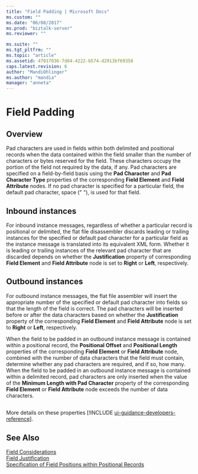 ```yaml
---
title: "Field Padding | Microsoft Docs"
ms.custom: ""
ms.date: "06/08/2017"
ms.prod: "biztalk-server"
ms.reviewer: ""

ms.suite: ""
ms.tgt_pltfrm: ""
ms.topic: "article"
ms.assetid: 47017036-7d64-4222-b574-d2913bf69358
caps.latest.revision: 6
author: "MandiOhlinger"
ms.author: "mandia"
manager: "anneta"
---
```

# Field Padding

## Overview

Pad characters are used in fields within both delimited and positional records when the data contained within the field smaller than the number of characters or bytes reserved for the field. These characters occupy the portion of the field not required by the data, if any. Pad characters are specified on a field-by-field basis using the  **Pad Character** and **Pad Character Type** properties of the corresponding **Field Element** and **Field Attribute** nodes. If no pad character is specified for a particular field, the default pad character, space (" "), is used for that field.  
  
## Inbound instances
 For inbound instance messages, regardless of whether a particular record is positional or delimited, the flat file disassembler discards leading or trailing instances for the specified or default pad character for a particular field as the instance message is translated into its equivalent XML form. Whether it is leading or trailing instances of the relevant pad character that are discarded depends on whether the **Justification** property of corresponding **Field Element** and **Field Attribute** node is set to **Right** or **Left**, respectively.  

## Outbound instances  
 For outbound instance messages, the flat file assembler will insert the appropriate number of the specified or default pad character into fields so that the length of the field is correct. The pad characters will be inserted before or after the data characters based on whether the **Justification** property of the corresponding **Field Element** and **Field Attribute** node is set to **Right** or **Left**, respectively.  
  
 When the field to be padded in an outbound instance message is contained within a positional record, the **Positional Offset** and **Positional Length** properties of the corresponding **Field Element** or **Field Attribute** node, combined with the number of data characters that the field must contain, determine whether any pad characters are required, and if so, how many. When the field to be padded in an outbound instance message is contained within a delimited record, pad characters are only inserted when the value of the **Minimum Length with Pad Character** property of the corresponding **Field Element** or **Field Attribute** node exceeds the number of data characters.  

## 
More details on these properties [!INCLUDE [ui-guidance-developers-reference](../includes/ui-guidance-developers-reference.md)].

## See Also  
 [Field Considerations](../core/field-considerations.md)   
 [Field Justification](../core/field-justification.md)   
 [Specification of Field Positions within Positional Records](../core/specification-of-field-positions-within-positional-records.md)  